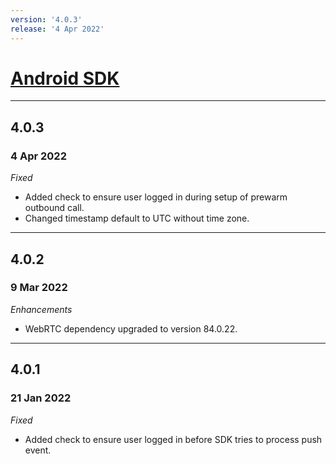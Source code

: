 ```yaml
---
version: '4.0.3'
release: '4 Apr 2022'
---
```

# [Android SDK](https://developer.nexmo.com/client-sdk/sdk-documentation/android)

---

## 4.0.3
### 4 Apr 2022

*Fixed*

- Added check to ensure user logged in during setup of prewarm outbound call.
- Changed timestamp default to UTC without time zone.

---

## 4.0.2
### 9 Mar 2022

*Enhancements*

- WebRTC dependency upgraded to version 84.0.22.

---

## 4.0.1
### 21 Jan 2022

*Fixed*

- Added check to ensure user logged in before SDK tries to process push event.